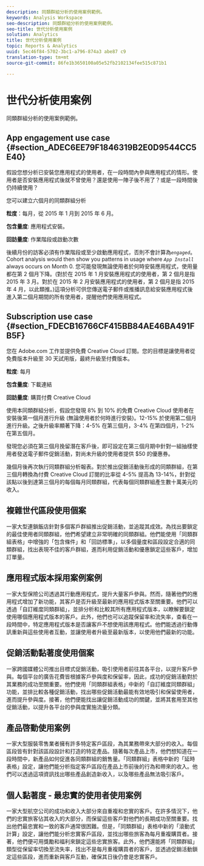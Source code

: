 ```yaml
---
description: 同類群組分析的使用案例範例。
keywords: Analysis Workspace
seo-description: 同類群組分析的使用案例範例。
seo-title: 世代分析使用案例
solution: Analytics
title: 世代分析使用案例
topic: Reports & Analytics
uuid: 5ec46f84-5702-3bc1-a796-874a3 abe87 c9
translation-type: tm+mt
source-git-commit: 86fe1b3650100a05e52fb2102134fee515c871b1

---
```



# 世代分析使用案例

同類群組分析的使用案例範例。

## App engagement use case {#section_ADEC6EE79F1846319B2E0D9544CC5E40}

假設您想分析已安裝您應用程式的使用者，在一段時間內參與應用程式的情形。使用者是否安裝應用程式後就不曾使用？還是使用一陣子後不用了？或是一段時間後仍持續使用？

您可以建立六個月的同類群組分析

**粒度**：每月，從 2015 年 1 月到 2015 年 6 月。

**包含量度**: 應用程式安裝。

**回訪量度**: 作業階段或啟動次數

後續月份的訪客必須有作業階段或至少啟動應用程式，否則不會計算為&#x200B;*`engaged`*。Cohort analysis would then show you patterns in usage where *`App Install`* always occurs on Month 0. 您可能發現無論使用者於何時安裝應用程式，使用量都在第 2 個月下降。(對於在 2015 年 1 月安裝應用程式的使用者，第 2 個月是指 2015 年 3 月。對於在 2015 年 2 月安裝應用程式的使用者，第 2 個月是指 2015 年 4 月，以此類推。)這項分析可供您傳送電子郵件或推播訊息給安裝應用程式後進入第二個月期間的所有使用者，提醒他們使用應用程式。

## Subscription use case {#section_FDECB16766CF415BB84AE46BA491FB5F}

您在 Adobe.com 工作並提供免費 Creative Cloud 訂閱。您的目標是讓使用者從免費版本升級至 30 天試用版，最終升級至付費版本。

**粒度**: 每月

**包含量度**: 下載連結

**回訪量度**: 購買付費 Creative Cloud

使用本同類群組分析，假設您發現 8% 到 10% 的免費 Creative Cloud 使用者在安裝後第一個月進行升級 (無論使用者於何時進行安裝)。12-15% 於使用第二個月進行升級。之後升級率顯著下降：4-5% 在第三個月，3-4% 在第四個月，1-2% 在第五個月。

發現您必須在第三個月挽留潛在客戶後，即可設定在第三個月期中針對一組抽樣使用者發送電子郵件促銷活動，對尚未升級的使用者提供 $50 的優惠券。

幾個月後再次執行同類群組分析報表。對於推出促銷活動後形成的同類群組，在第三個月轉換為付費 Creative Cloud 訂閱的比率從 4-5% 提高為 13-14%，針對從該點以後到達第三個月的每個每月同類群組，代表每個同類群組產生數十萬美元的收入。

## 複雜世代區段使用個案

一家大型連鎖飯店針對多個客戶群組推出促銷活動，並追蹤其成效。為找出要鎖定的最佳使用者同類群組，他們希望建立非常明確的同類群組。他們能使用「同類群組表格」中增強的「包含條件」和「回訪標準」，以多個量度和區段設定合適的同類群組，找出表現不佳的客戶群組，進而利用促銷活動和優惠鎖定這些客戶，增加訂單量。

## 應用程式版本採用案例案例

一家大型保險公司透過其行動應用程式，提升大量客戶參與。然而，隨著他們的應用程式增加了新功能，其客戶是否升級至最新的應用程式版本至關重要。他們可以透過「自訂維度同類群組」，並排分析和比較其所有應用程式版本，以瞭解要鎖定使用哪個應用程式版本的客戶。此外，他們也可以追蹤保留率和流失率，查看在一段時間中，特定應用程式版本是否讓客戶不想使用該應用程式。他們能透過行動傳訊重新與這些使用者互動，並讓使用者升級至最新版本，以使用他們最新的功能。

## 促銷活動黏著度使用個案

一家跨國媒體公司推出目標式促銷活動，吸引使用者前往其各平台，以提升客戶參與。每個平台的廣告花費皆根據客戶參與度和保留率，因此，成功的促銷活動對於其業務的成功至關重要。他們使用「同類群組表格」中新的「自訂維度同類群組」功能，並排比較各種促銷活動，找出哪些促銷活動最能有效地吸引和保留使用者，進而提升參與度。接著，他們便能找出讓促銷活動成功的關鍵，並將其套用至其他促銷活動，以提升各平台的參與度實施流量分類。

## 產品啓動使用案例

一家大型服裝零售業者擁有許多特定客戶區段，為其業務帶來大部分的收入。每個區段皆有針對該區段設計和打造的特定產品。隨著每次產品上市，他們想知道在一段時間中，新產品如何促進各同類群組的銷售量。「同類群組」表格中新的「延時表格」設定，讓他們能分析指定客戶區段在產品上市前後的行為和帶來的收入。他們可以透過這項資訊找出哪些產品創造新收入，以及哪些產品無法吸引客戶。

## 個人黏著度 - 最忠實的使用者使用案例

一家大型航空公司的成功和收入大部分來自重複和忠實的客戶。在許多情況下，他們的忠實旅客佔其收入的大部分，而保留這些客戶對他們的長期成功至關重要。找出他們最忠實和一致的客戶通常很困難。但是，「同類群組」表格中新的「滾動式計算」設定，讓他們能分析忠實客戶區段，並找出哪些旅客為每月重複購買者。接著，他們便可用獎勵和福利來鎖定這些忠實旅客。此外，他們還能將「同類群組」類型從保留率切換至流失率，找出不是每月重複購買者的客戶，並透過促銷活動鎖定這些區段，進而重新與客戶互動，確保其日後仍會是忠實客戶。